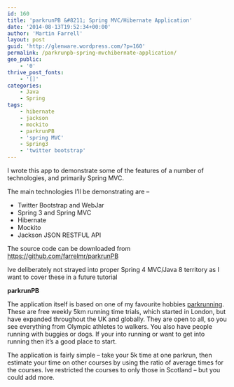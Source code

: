 ```yaml
---
id: 160
title: 'parkrunPB &#8211; Spring MVC/Hibernate Application'
date: '2014-08-13T19:52:34+00:00'
author: 'Martin Farrell'
layout: post
guid: 'http://glenware.wordpress.com/?p=160'
permalink: /parkrunpb-spring-mvchibernate-application/
geo_public:
    - '0'
thrive_post_fonts:
    - '[]'
categories:
    - Java
    - Spring
tags:
    - hibernate
    - jackson
    - mockito
    - parkrunPB
    - 'spring MVC'
    - Spring3
    - 'twitter bootstrap'
---
```


I wrote this app to demonstrate some of the features of a number of technologies, and primarily Spring MVC.

The main technologies I’ll be demonstrating are –

- Twitter Bootstrap and WebJar
- Spring 3 and Spring MVC
- Hibernate
- Mockito
- Jackson JSON RESTFUL API

The source code can be downloaded from <https://github.com/farrelmr/parkrunPB>

Ive deliberately not strayed into proper Spring 4 MVC/Java 8 territory as I want to cover these in a future tutorial

 **parkrunPB**

The application itself is based on one of my favourite hobbies [parkrunning](http://www.parkrun.org.uk/). These are free weekly 5km running time trials, which started in London, but have expanded throughout the UK and globally. They are open to all, so you see everything from Olympic athletes to walkers. You also have people running with buggies or dogs. If your into running or want to get into running then it’s a good place to start.

The application is fairly simple – take your 5k time at one parkrun, then estimate your time on other courses by using the ratio of average times for the courses. Ive restricted the courses to only those in Scotland – but you could add more.